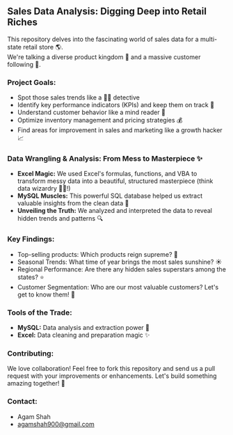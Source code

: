 ##  Sales Data Analysis: Digging Deep into Retail Riches 

This repository delves into the fascinating world of sales data for a multi-state retail store 🌎.
<br>
We're talking a diverse product kingdom 👑 and a massive customer following 👥.

###  Project Goals:

* Spot those sales trends like a 🕵️‍♂️ detective
* Identify key performance indicators (KPIs) and keep them on track 🚀
* Understand customer behavior like a mind reader 🧠
* Optimize inventory management and pricing strategies 💰
* Find areas for improvement in sales and marketing like a growth hacker 📈

###  Data Wrangling & Analysis: From Mess to Masterpiece ✨

* **Excel Magic:** We used Excel's formulas, functions, and VBA to transform messy data into a beautiful, structured masterpiece (think data wizardry 🧙‍♀️!)
* **MySQL Muscles:** This powerful SQL database helped us extract valuable insights from the clean data 💪
* **Unveiling the Truth:** We analyzed and interpreted the data to reveal hidden trends and patterns 🔍

###  Key Findings:

* Top-selling products: Which products reign supreme? 👑
* Seasonal Trends: What time of year brings the most sales sunshine? ☀️
* Regional Performance: Are there any hidden sales superstars among the states? ⭐️
* Customer Segmentation: Who are our most valuable customers? Let's get to know them! 🤝

###  Tools of the Trade:

* **MySQL:**  Data analysis and extraction power 💪
* **Excel:**  Data cleaning and preparation magic ✨

###  Contributing:

We love collaboration! Feel free to fork this repository and send us a pull request with your improvements or enhancements. Let's build something amazing together! 🎉

###  Contact:

* Agam Shah
* agamshah900@gmail.com
